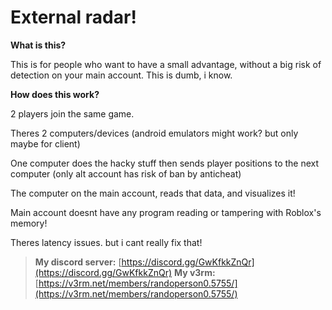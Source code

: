 # External radar!

**What is this?**

This is for people who want to have a small advantage, without a big risk of detection on your main account. This is dumb, i know.




**How does this work?**

2 players join the same game. 

Theres 2 computers/devices (android emulators might work? but only maybe for client) 

One computer does the hacky stuff then sends player positions to the next computer (only alt account has risk of ban by anticheat) 

The computer on the main account, reads that data, and visualizes it! 

Main account doesnt have any program reading or tampering with Roblox's memory! 

Theres latency issues. but i cant really fix that!




> **My discord server:** [https://discord.gg/GwKfkkZnQr](https://discord.gg/GwKfkkZnQr)
> **My v3rm:** [https://v3rm.net/members/randoperson0.5755/](https://v3rm.net/members/randoperson0.5755/)



